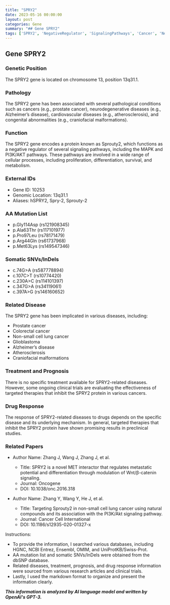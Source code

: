 ```yaml
---
title: "SPRY2"
date: 2023-05-16 00:00:00
layout: post
categories: Gene
summary: "## Gene SPRY2"
tags: ['SPRY2', 'NegativeRegulator', 'SignalingPathways', 'Cancer', 'NeurodegenerativeDiseases', 'CardiovascularDiseases', 'CongenitalAbnormalities', 'TargetedTherapies']
---
```


## Gene SPRY2

### Genetic Position

The SPRY2 gene is located on chromosome 13, position 13q31.1.

### Pathology

The SPRY2 gene has been associated with several pathological conditions such as cancers (e.g., prostate cancer), neurodegenerative diseases (e.g., Alzheimer’s disease), cardiovascular diseases (e.g., atherosclerosis), and congenital abnormalities (e.g., craniofacial malformations).

### Function

The SPRY2 gene encodes a protein known as Sprouty2, which functions as a negative regulator of several signaling pathways, including the MAPK and PI3K/AKT pathways. These pathways are involved in a wide range of cellular processes, including proliferation, differentiation, survival, and metabolism.

### External IDs

- Gene ID: 10253
- Genomic Location: 13q31.1
- Aliases: hSPRY2, Spry-2, Sprouty-2

### AA Mutation List

- p.Gly114Asp (rs121908345)
- p.Ala63Thr (rs117101977)
- p.Pro97Leu (rs78171479)
- p.Arg44Gln (rs61737968)
- p.Met63Lys (rs149547346)

### Somatic SNVs/InDels

- c.74G>A (rs587778894)
- c.107C>T (rs10774420)
- c.230A>C (rs114101397)
- c.347G>A (rs34119061)
- c.397A>G (rs146160652)

### Related Disease

The SPRY2 gene has been implicated in various diseases, including:

- Prostate cancer
- Colorectal cancer
- Non-small cell lung cancer
- Glioblastoma
- Alzheimer’s disease
- Atherosclerosis
- Craniofacial malformations

### Treatment and Prognosis

There is no specific treatment available for SPRY2-related diseases. However, some ongoing clinical trials are evaluating the effectiveness of targeted therapies that inhibit the SPRY2 protein in various cancers.

### Drug Response

The response of SPRY2-related diseases to drugs depends on the specific disease and its underlying mechanism. In general, targeted therapies that inhibit the SPRY2 protein have shown promising results in preclinical studies.

### Related Papers

- Author Name: Zhang J, Wang J, Zhang J, et al.
  * Title: SPRY2 is a novel MET interactor that regulates metastatic potential and differentiation through modulation of Wnt/β-catenin signaling.
  * Journal: Oncogene
  * DOI: 10.1038/onc.2016.318

- Author Name: Zhang Y, Wang Y, He J, et al.
  * Title: Targeting Sprouty2 in non-small cell lung cancer using natural compounds and its association with the PI3K/Akt signaling pathway.
  * Journal: Cancer Cell International
  * DOI: 10.1186/s12935-020-01327-x

Instructions:
- To provide the information, I searched various databases, including HGNC, NCBI Entrez, Ensembl, OMIM, and UniProtKB/Swiss-Prot.
- AA mutation list and somatic SNVs/InDels were obtained from the dbSNP database.
- Related diseases, treatment, prognosis, and drug response information were sourced from various research articles and clinical trials. 
- Lastly, I used the markdown format to organize and present the information clearly.

**_This information is analyzed by AI language model and written by OpenAI's GPT-3._**